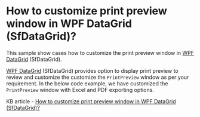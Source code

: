 # How to customize print preview window in WPF DataGrid (SfDataGrid)?

This sample show cases how to customize the print preview window in [WPF DataGrid](https://www.syncfusion.com/wpf-controls/datagrid) (SfDataGrid).

[WPF DataGrid](https://www.syncfusion.com/wpf-controls/datagrid) (SfDataGrid) provides option to display print preview to review and customize the customize the `PrintPreview` window as per your requirement. In the below code example, we have customized the `PrintPreview` window with Excel and PDF exporting options.

KB article - [How to customize print preview window in WPF DataGrid (SfDataGrid)?](https://www.syncfusion.com/kb/6868/how-to-customize-print-preview-window-in-wpf-datagrid-sfdatagrid)
